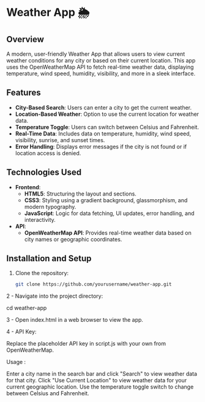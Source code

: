 # Weather App 🌦️

## Overview
A modern, user-friendly Weather App that allows users to view current weather conditions for any city or based on their current location. This app uses the OpenWeatherMap API to fetch real-time weather data, displaying temperature, wind speed, humidity, visibility, and more in a sleek interface.

## Features
- **City-Based Search**: Users can enter a city to get the current weather.
- **Location-Based Weather**: Option to use the current location for weather data.
- **Temperature Toggle**: Users can switch between Celsius and Fahrenheit.
- **Real-Time Data**: Includes data on temperature, humidity, wind speed, visibility, sunrise, and sunset times.
- **Error Handling**: Displays error messages if the city is not found or if location access is denied.

## Technologies Used
- **Frontend**:
  - **HTML5**: Structuring the layout and sections.
  - **CSS3**: Styling using a gradient background, glassmorphism, and modern typography.
  - **JavaScript**: Logic for data fetching, UI updates, error handling, and interactivity.
- **API**:
  - **OpenWeatherMap API**: Provides real-time weather data based on city names or geographic coordinates.

## Installation and Setup
1. Clone the repository:
   ```bash
   git clone https://github.com/yourusername/weather-app.git


2 - Navigate into the project directory:

cd weather-app


3 - Open index.html in a web browser to view the app.

4 - API Key:

Replace the placeholder API key in script.js with your own from OpenWeatherMap.


Usage : 

Enter a city name in the search bar and click "Search" to view weather data for that city.
Click "Use Current Location" to view weather data for your current geographic location.
Use the temperature toggle switch to change between Celsius and Fahrenheit.